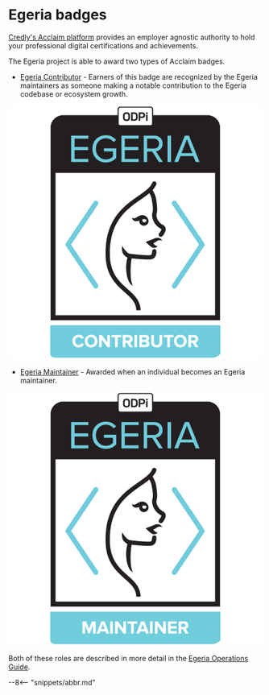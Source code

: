 <!-- SPDX-License-Identifier: CC-BY-4.0 -->
<!-- Copyright Contributors to the ODPi Egeria project 2020. -->

# Egeria badges

[Credly's Acclaim platform](https://info.credly.com/how-credly-works)
provides an employer agnostic authority
to hold your professional digital certifications and achievements.

The Egeria project is able to award two types of Acclaim
badges.  

* [Egeria Contributor](https://www.youracclaim.com/org/the-linux-foundation/badge/odpi-egeria-contributor) -
Earners of this badge are recognized by the Egeria maintainers as someone making a notable contribution to the
Egeria codebase or ecosystem growth.

![Egeria Contributors Badge](contributor-badge.png)

* [Egeria Maintainer](https://www.youracclaim.com/org/the-linux-foundation/badge/odpi-egeria-maintainer) -
Awarded when an individual becomes an Egeria maintainer.

![Egeria Maintainers Badge](maintainer-badge.png)

Both of these roles are described in more detail in the
[Egeria Operations Guide](/egeria-docs/guides/project-operations).

--8<-- "snippets/abbr.md"
